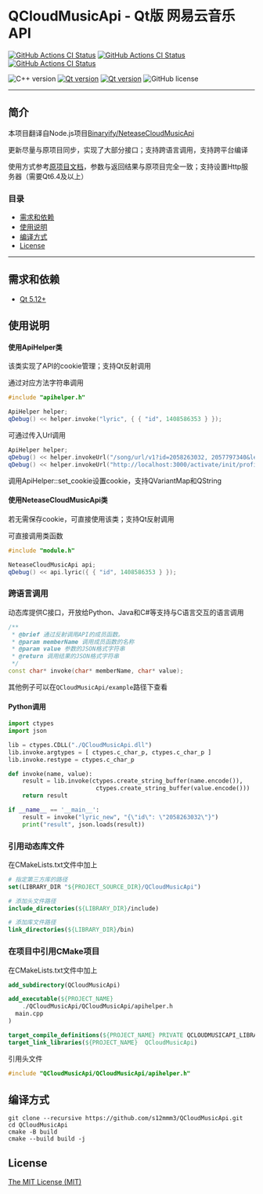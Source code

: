 # QCloudMusicApi - Qt版 网易云音乐 API

[![GitHub Actions CI Status](https://github.com/s12mmm3/QCloudMusicApi/actions/workflows/windows.yml/badge.svg)](https://github.com/s12mmm3/QCloudMusicApi/actions/workflows/windows.yml)
[![GitHub Actions CI Status](https://github.com/s12mmm3/QCloudMusicApi/actions/workflows/macos.yml/badge.svg)](https://github.com/s12mmm3/QCloudMusicApi/actions/workflows/macos.yml)
[![GitHub Actions CI Status](https://github.com/s12mmm3/QCloudMusicApi/actions/workflows/ubuntu.yml/badge.svg)](https://github.com/s12mmm3/QCloudMusicApi/actions/workflows/ubuntu.yml)

![C++ version](https://img.shields.io/badge/C++-11-00599C?logo=++)
[![Qt version](https://img.shields.io/badge/Qt-5.12+-41CD52?logo=qt)](https://www.qt.io)
[![Qt version](https://img.shields.io/badge/Qt-6.0+-41CD52?logo=qt)](https://www.qt.io)
![GitHub license](https://img.shields.io/github/license/s12mmm3/QCloudMusicApi)
********************************

## 简介

本项目翻译自Node.js项目[Binaryify/NeteaseCloudMusicApi](https://github.com/Binaryify/NeteaseCloudMusicApi)

更新尽量与原项目同步，实现了大部分接口；支持跨语言调用，支持跨平台编译

使用方式参考[原项目文档](https://binaryify.github.io/NeteaseCloudMusicApi)，参数与返回结果与原项目完全一致；支持设置Http服务器（需要Qt6.4及以上）

### 目录

- [需求和依赖](#需求和依赖)
- [使用说明](#使用说明)
- [编译方式](#编译方式)
- [License](#License)

---

## 需求和依赖

- [Qt 5.12+](https://www.qt.io/download-qt-installer)

## 使用说明

#### 使用ApiHelper类

该类实现了API的cookie管理；支持Qt反射调用

通过对应方法字符串调用
```C++
#include "apihelper.h"

ApiHelper helper;
qDebug() << helper.invoke("lyric", { { "id", 1408586353 } });
```
可通过传入Url调用
```C++
ApiHelper helper;
qDebug() << helper.invokeUrl("/song/url/v1?id=2058263032, 2057797340&level=exhigh");
qDebug() << helper.invokeUrl("http://localhost:3000/activate/init/profile");
```

调用ApiHelper::set_cookie设置cookie，支持QVariantMap和QString

#### 使用NeteaseCloudMusicApi类

若无需保存cookie，可直接使用该类；支持Qt反射调用

可直接调用类函数
```C++
#include "module.h"

NeteaseCloudMusicApi api;
qDebug() << api.lyric({ { "id", 1408586353 } });
```

### 跨语言调用

动态库提供C接口，开放给Python、Java和C#等支持与C语言交互的语言调用
```C++
/**
 * @brief 通过反射调用API的成员函数。
 * @param memberName 调用成员函数的名称
 * @param value 参数的JSON格式字符串
 * @return 调用结果的JSON格式字符串
 */
const char* invoke(char* memberName, char* value);
```
其他例子可以在```QCloudMusicApi/example```路径下查看

#### Python调用

```Python
import ctypes
import json

lib = ctypes.CDLL("./QCloudMusicApi.dll")
lib.invoke.argtypes = [ ctypes.c_char_p, ctypes.c_char_p ]
lib.invoke.restype = ctypes.c_char_p

def invoke(name, value):
    result = lib.invoke(ctypes.create_string_buffer(name.encode()),
                         ctypes.create_string_buffer(value.encode()))
    return result

if __name__ == '__main__':
    result = invoke("lyric_new", "{\"id\": \"2058263032\"}")
    print("result", json.loads(result))
```

### 引用动态库文件

在CMakeLists.txt文件中加上
```CMake
# 指定第三方库的路径
set(LIBRARY_DIR "${PROJECT_SOURCE_DIR}/QCloudMusicApi")

# 添加头文件路径
include_directories(${LIBRARY_DIR}/include)

# 添加库文件路径
link_directories(${LIBRARY_DIR}/bin)
```

### 在项目中引用CMake项目

在CMakeLists.txt文件中加上
```CMake
add_subdirectory(QCloudMusicApi)

add_executable(${PROJECT_NAME}
    ./QCloudMusicApi/QCloudMusicApi/apihelper.h
  main.cpp
)

target_compile_definitions(${PROJECT_NAME} PRIVATE QCLOUDMUSICAPI_LIBRARY)
target_link_libraries(${PROJECT_NAME}  QCloudMusicApi)
```
引用头文件
```C++
#include "QCloudMusicApi/QCloudMusicApi/apihelper.h"
```

## 编译方式

```Shell
git clone --recursive https://github.com/s12mmm3/QCloudMusicApi.git
cd QCloudMusicApi
cmake -B build
cmake --build build -j
```

## License

[The MIT License (MIT)](https://github.com/s12mmm3/QCloudMusicApi/blob/master/LICENSE)
